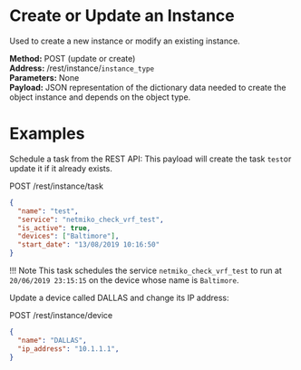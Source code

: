 # Create or Update an Instance
Used to create a new instance or modify an existing instance.

**Method:** POST (update or create) <br />
**Address:** /rest/instance/`instance_type`<br/>
**Parameters:** None <br />
**Payload:** JSON representation of the dictionary data needed to create the 
  object instance and depends on the object type.

#
# Examples

Schedule a task from the REST API: This payload will create the task `test`or
update it if it already exists.

POST /rest/instance/task
```json
{
  "name": "test",
  "service": "netmiko_check_vrf_test",
  "is_active": true,
  "devices": ["Baltimore"],
  "start_date": "13/08/2019 10:16:50"
}
```
!!! Note
     This task schedules the service `netmiko_check_vrf_test` to run at
    `20/06/2019 23:15:15` on the device whose name is `Baltimore`.

Update a device called DALLAS and change its IP address:

POST /rest/instance/device
```json
{
  "name": "DALLAS",
  "ip_address": "10.1.1.1",
}
```

